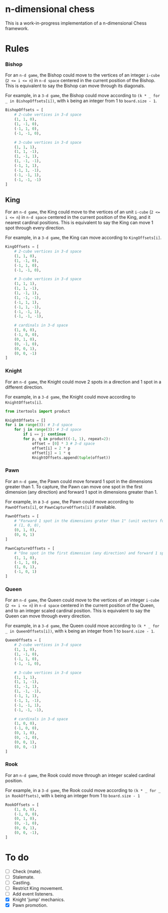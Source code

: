 # n-dimensional chess

This is a work-in-progress implementation of a n-dimensional Chess framework.

# Rules

### Bishop

For an `n-d game`, the Bishop could move to the vertices of an integer `i-cube` (`2 <= i <= n`) in `n-d space` centered in the current position of the Bishop. This is equivalent to say the Bishop can move through its diagonals.

For example, in a `3-d game`, the Bishop could move according to `(k * _ for _ in BishopOffsets[i])`, with `k` being an integer from 1 to `board.size - 1`.

```python
BishopOffsets = [
    # 2-cube vertices in 3-d space
    (1, 1, 0),
    (1, -1, 0),
    (-1, 1, 0),
    (-1, -1, 0),

    # 3-cube vertices in 3-d space
    (1, 1, 1),
    (1, 1, -1),
    (1, -1, 1),
    (1, -1, -1),
    (-1, 1, 1),
    (-1, 1, -1),
    (-1, -1, 1),
    (-1, -1, -1)
]
```

## King

For an `n-d game`, the King could move to the vertices of an unit `i-cube` (`2 <= i <= n`) in `n-d space` centered in the current position of the King, and it nearest cardinal positions. This is equivalent to say the King can move 1 spot through every direction.

For example, in a `3-d game`, the King can move according to `KingOffsets[i]`.

```python
KingOffsets = [
    # 2-cube vertices in 3-d space
    (1, 1, 0),
    (1, -1, 0),
    (-1, 1, 0),
    (-1, -1, 0),

    # 3-cube vertices in 3-d space
    (1, 1, 1),
    (1, 1, -1),
    (1, -1, 1),
    (1, -1, -1),
    (-1, 1, 1),
    (-1, 1, -1),
    (-1, -1, 1),
    (-1, -1, -1),

    # cardinals in 3-d space
    (1, 0, 0),
    (-1, 0, 0),
    (0, 1, 0),
    (0, -1, 0),
    (0, 0, 1),
    (0, 0, -1)
]
```

### Knight

For an `n-d game`, the Knight could move 2 spots in a direction and 1 spot in a different direction.

For example, in a `3-d game`, the Knight could move according to `KnightOffsets[i]`.

```python
from itertools import product

KnightOffsets = []
for i in range(3): # 3-d space
    for j in range(3): # 3-d space
        if i == j: continue
        for p, q in product((-1, 1), repeat=2):
            offset = [0] * 3 # 3-d space
            offset[i] = 2 * p
            offset[j] = 1 * q
            KnightOffsets.append(tuple(offset))
```

### Pawn

For an `n-d game`, the Pawn could move forward 1 spot in the dimensions greater than 1. To capture, the Pawn can move one spot in the first dimension (any direction) and forward 1 spot in dimensions greater than 1.

For example, in a `3-d game`, the Pawn could move according to `PawnOffsets[i]`, or `PawnCaptureOffsets[i]` if available.

```python
PawnOffsets = [
    # "Forward 1 spot in the dimensions grater than 1" (unit vectors for dimensions grater than 1)
    # (1, 0, 0),
    (0, 1, 0),
    (0, 0, 1)
]

PawnCaptureOffsets = [
    # "One spot in the first dimension (any direction) and forward 1 spot in the dimensions greater than 1"
    (1, 1, 0),
    (-1, 1, 0),
    (1, 0, 1),
    (-1, 0, 1)
]
```

### Queen

For an `n-d game`, the Queen could move to the vertices of an integer `i-cube` (`2 <= i <= n`) in `n-d space` centered in the current position of the Queen, and to an integer scaled cardinal position. This is equivalent to say the Queen can move through every direction.

For example, in a `3-d game`, the Queen could move according to `(k * _ for _ in QueenOffsets[i])`, with `k` being an integer from 1 to `board.size - 1`.


```python
QueenOffsets = [
    # 2-cube vertices in 3-d space
    (1, 1, 0),
    (1, -1, 0),
    (-1, 1, 0),
    (-1, -1, 0),

    # 3-cube vertices in 3-d space
    (1, 1, 1),
    (1, 1, -1),
    (1, -1, 1),
    (1, -1, -1),
    (-1, 1, 1),
    (-1, 1, -1),
    (-1, -1, 1),
    (-1, -1, -1),

    # cardinals in 3-d space
    (1, 0, 0),
    (-1, 0, 0),
    (0, 1, 0),
    (0, -1, 0),
    (0, 0, 1),
    (0, 0, -1)
]
```

### Rook

For an `n-d game`, the Rook could move through an integer scaled cardinal position. 

For example, in a `3-d game`, the Rook could move according to `(k * _ for _ in RookOffsets)`, with `k` being an integer from 1 to `board.size - 1`

```python
RookOffsets = [
    (1, 0, 0),
    (-1, 0, 0),
    (0, 1, 0),
    (0, -1, 0),
    (0, 0, 1),
    (0, 0, -1),
]
```

# To do

- [ ] Check (mate).
- [ ] Stalemate.
- [ ] Castling.
- [ ] Restrict King movement.
- [ ] Add event listeners.
- [x] Knight 'jump' mechanics.
- [x] Pawn promotion.
